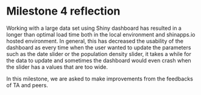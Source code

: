 # Milestone 4 reflection

Working with a large data set using Shiny dashboard has resulted in a longer than optimal load time both in the local environment and shinapps.io hosted environment. In general, this has decreased the usability of the dashboard as every time when the user wanted to update the parameters such as the date slider or the population density slider, it takes a while for the data to update and sometimes the dashboard would even crash when the slider has a values that are too wide.

In this milestone, we are asked to make improvements from the feedbacks of TA and peers. 